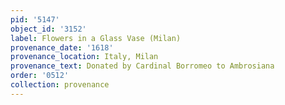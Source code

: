 ```yaml
---
pid: '5147'
object_id: '3152'
label: Flowers in a Glass Vase (Milan)
provenance_date: '1618'
provenance_location: Italy, Milan
provenance_text: Donated by Cardinal Borromeo to Ambrosiana
order: '0512'
collection: provenance
---
```

